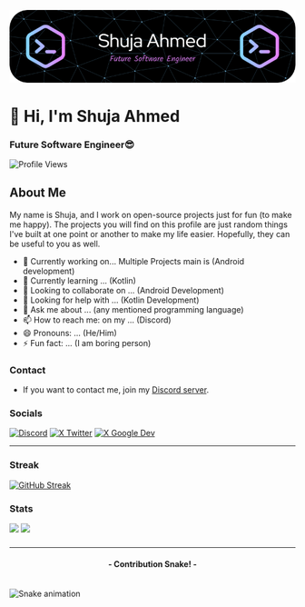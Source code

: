 <!--
**Shuja-Ahmed-Official/Shuja-Ahmed-Official** is a ✨ _special_ ✨ repository because its `README.md` (this file) appears on your GitHub profile. 
-->

![Header](./github-header-image.png)

# 👋 Hi, I'm Shuja Ahmed
### Future Software Engineer😎
![Profile Views](https://komarev.com/ghpvc/?username=cool-dev-code)

## About Me
My name is Shuja, and I work on open-source projects just for fun (to make me happy).
The projects you will find on this profile are just random things I've built at one point or another to make my life easier.
Hopefully, they can be useful to you as well.

- 🔭 Currently working on... Multiple Projects main is (Android development)
- 🌱 Currently learning ... (Kotlin)
- 👯 Looking to collaborate on ... (Android Development)
- 🤔 Looking for help with ... (Kotlin Development)
- 💬 Ask me about ... (any mentioned programming language)
- 📫 How to reach me: on my ... (Discord)
- 😄 Pronouns: ... (He/Him)
- ⚡ Fun fact: ... (I am boring person)

### Contact
- If you want to contact me, join my [Discord server](https://discord.gg/9mjwNGJHWH).

### Socials
[![Discord](https://img.shields.io/badge/Discord-5865F2?style=for-the-badge&logo=discord&logoColor=white)](https://discord.gg/9mjwNGJHWH)
[![X Twitter](https://img.shields.io/badge/X%20Twitter-000000?style=for-the-badge&logo=X)](https://twitter.com/Shuja__Ahmed)
[![X Google Dev](https://img.shields.io/badge/Google%20Dev-ffffff?style=for-the-badge&logo=Google)](https://g.dev/ShujaAhmed)

[hidden]:[![Instagram](https://img.shields.io/badge/Instagram-833AB4?style=for-the-badge&logo=instagram&logoColor=white)](https://instagram.com/shuja_plays)
[hidden]:[![YouTube](https://img.shields.io/badge/Youtube-FF0000?style=for-the-badge&logo=youtube&logoColor=white)](https://youtube.com/@ShujaPlays)

---
### Streak
[![GitHub Streak](https://streak-stats.demolab.com?user=cool-dev-code&theme=tokyonight&border_radius=20)](https://git.io/streak-stats)

### Stats
<div>
  <img height="135px" src="https://github-readme-stats.vercel.app/api?username=cool-dev-code&theme=nord&show_icons=true&hide_title=true&hide_border=true&hide_rank=true&include_all_commits=true&count_private=true&line_height=21">
  <img height="135px" src="https://github-readme-stats.vercel.app/api/top-langs/?username=cool-dev-code&theme=nord&&hide_title=true&hide_border=true&layout=compact&langs_count=8">
</div>


###

---
<h4 align="center">- Contribution Snake! -</h4>
<br clear="both">
<img src="https://profile-readme-generator.com/assets/snake.svg" alt="Snake animation" />

###

